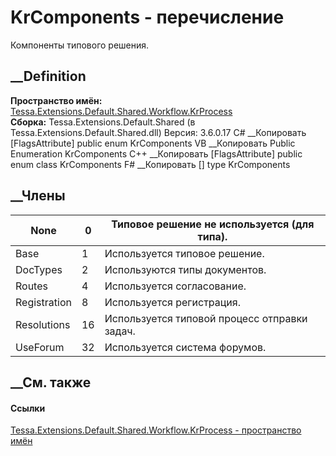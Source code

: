 # KrComponents - перечисление
Компоненты типового решения.
## __Definition
 **Пространство имён:**
[Tessa.Extensions.Default.Shared.Workflow.KrProcess](N_Tessa_Extensions_Default_Shared_Workflow_KrProcess.htm)  
 **Сборка:** Tessa.Extensions.Default.Shared (в
Tessa.Extensions.Default.Shared.dll) Версия: 3.6.0.17
C# __Копировать
    [FlagsAttribute]
    public enum KrComponents
VB __Копировать
    <FlagsAttribute>
    Public Enumeration KrComponents
C++ __Копировать
    [FlagsAttribute]
    public enum class KrComponents
F# __Копировать
     [<FlagsAttribute>]
    type KrComponents
##  __Члены
None| 0|  Типовое решение не используется (для типа).  
---|---|---  
Base| 1|  Используется типовое решение.  
DocTypes| 2|  Используются типы документов.  
Routes| 4|  Используется согласование.  
Registration| 8|  Используется регистрация.  
Resolutions| 16|  Используется типовой процесс отправки задач.  
UseForum| 32|  Используется система форумов.  
## __См. также
#### Ссылки
[Tessa.Extensions.Default.Shared.Workflow.KrProcess - пространство
имён](N_Tessa_Extensions_Default_Shared_Workflow_KrProcess.htm)
